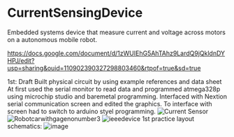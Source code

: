 # CurrentSensingDevice
Embedded systems device that measure current and voltage across motors on a autonomous mobile robot.

https://docs.google.com/document/d/1zWUIEhG5AhTAhz9LardQ9jQkldnDYHPJ/edit?usp=sharing&ouid=110902390327298803460&rtpof=true&sd=true

1st: Draft
Built physical circuit by using example references and data sheet 
At first used the serial monitor to read data and programmed atmega328p using microchip studio and baremetal programming.
Interfaced with Nextion serial communication screen and edited the graphics. 
To interface with screen had to switch to arduino styel programming. 
![Current Sensor](https://user-images.githubusercontent.com/115327300/196051214-4842847a-54dc-489e-9dce-fb5c9eea9f23.JPG)
![Robotcarwithgagenonumber3](https://user-images.githubusercontent.com/115327300/196051494-f4900144-d15d-4b2c-9bea-a0def6ff0e47.png)
![ieeedevice](https://user-images.githubusercontent.com/115327300/196051504-118d01c8-185f-4496-9128-3b585405fc40.png)
1st practice layout schematics: 
![image](https://user-images.githubusercontent.com/115327300/196052875-efd07f46-afb3-4728-9881-655b70e10d69.png)
